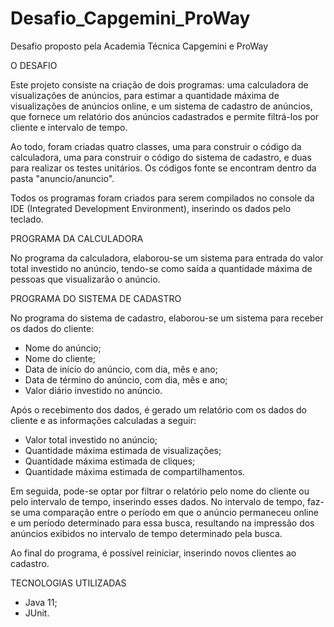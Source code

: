 # Desafio_Capgemini_ProWay

Desafio proposto pela Academia Técnica Capgemini e ProWay

O DESAFIO

Este projeto consiste na criação de dois programas: uma calculadora de visualizações de anúncios, para estimar a quantidade máxima de visualizações de anúncios online, e um sistema de cadastro de anúncios, que fornece um relatório dos anúncios cadastrados e permite filtrá-los por cliente e intervalo de tempo.

Ao todo, foram criadas quatro classes, uma para construir o código da calculadora, uma para construir o código do sistema de cadastro, e duas para realizar os testes unitários. Os códigos fonte se encontram dentro da pasta "anuncio/anuncio".

Todos os programas foram criados para serem compilados no console da IDE (Integrated Development Environment), inserindo os dados pelo teclado.

PROGRAMA DA CALCULADORA

No programa da calculadora, elaborou-se um sistema para entrada do valor total investido no anúncio, tendo-se como saída a quantidade máxima de pessoas que visualizarão o anúncio.

PROGRAMA DO SISTEMA DE CADASTRO

No programa do sistema de cadastro, elaborou-se um sistema para receber os dados do cliente:
- Nome do anúncio;
- Nome do cliente;
- Data de início do anúncio, com dia, mês e ano;
- Data de término do anúncio, com dia, mês e ano;
- Valor diário investido no anúncio.

Após o recebimento dos dados, é gerado um relatório com os dados do cliente e as informações calculadas a seguir:
- Valor total investido no anúncio;
- Quantidade máxima estimada de visualizações;
- Quantidade máxima estimada de cliques;
- Quantidade máxima estimada de compartilhamentos.

Em seguida, pode-se optar por filtrar o relatório pelo nome do cliente ou pelo intervalo de tempo, inserindo esses dados. No intervalo de tempo, faz-se uma comparação entre o período em que o anúncio permaneceu online e um período determinado para essa busca, resultando na impressão dos anúncios exibidos no intervalo de tempo determinado pela busca.

Ao final do programa, é possível reiniciar, inserindo novos clientes ao cadastro.

TECNOLOGIAS UTILIZADAS
- Java 11;
- JUnit.


